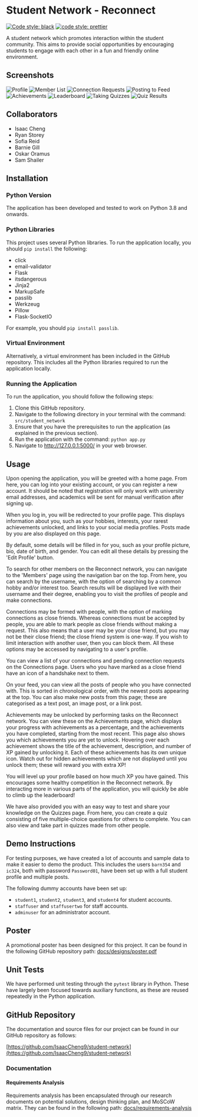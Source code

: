 # Student Network - Reconnect

[![Code style: black](https://img.shields.io/badge/code%20style-black-000000.svg)](https://github.com/psf/black)
[![code style: prettier](https://img.shields.io/badge/code_style-prettier-ff69b4.svg?style=flat-square)](https://github.com/prettier/prettier)

A student network which promotes interaction within the student community.
This aims to provide social opportunities by encouraging students to engage with
each other in a fun and friendly online environment.

## Screenshots

![Profile](https://i.imgur.com/gvVlsvb.png)
![Member List](https://i.imgur.com/7m3OdIb.png?1)
![Connection Requests](https://i.imgur.com/mjyQ0it.png?1)
![Posting to Feed](https://i.imgur.com/Dh43VH6.png?1)
![Achievements](https://i.imgur.com/9wpoogO.png?1)
![Leaderboard](https://i.imgur.com/tpaaVpK.png?1)
![Taking Quizzes](https://i.imgur.com/mxKdQbC.png?1)
![Quiz Results](https://i.imgur.com/1ox2mcu.png?1)

## Collaborators

- Isaac Cheng
- Ryan Storey
- Sofia Reid
- Barnie Gill
- Oskar Oramus
- Sam Shailer

## Installation

### Python Version

The application has been developed and tested to work on Python 3.8 and onwards.

### Python Libraries

This project uses several Python libraries. To run the application locally, you
should `pip install` the following:

- click
- email-validator
- Flask
- itsdangerous
- Jinja2
- MarkupSafe
- passlib
- Werkzeug
- Pillow
- Flask-SocketIO

For example, you should `pip install passlib`.

### Virtual Environment

Alternatively, a virtual environment has been included in the GitHub repository.
This includes all the Python libraries required to run the application locally.

### Running the Application

To run the application, you should follow the following steps:

1. Clone this GitHub repository.
2. Navigate to the following directory in your terminal with the command:
   `src/student_network`
3. Ensure that you have the prerequisites to run the application (as explained
   in the previous section).
4. Run the application with the command: `python app.py`
5. Navigate to http://127.0.0.1:5000/ in your web browser.

## Usage

Upon opening the application, you will be greeted with a home page. From here,
you can log into your existing account, or you can register a new account. It
should be noted that registration will only work with university email
addresses, and academics will be sent for manual verification after signing up.

When you log in, you will be redirected to your profile page. This displays
information about you, such as your hobbies, interests, your rarest achievements
unlocked, and links to your social media profiles. Posts made by you are also
displayed on this page.

By default, some details will be filled in for you, such as your profile
picture, bio, date of birth, and gender. You can edit all these details by
pressing the 'Edit Profile' button.

To search for other members on the Reconnect network, you can navigate to the
'Members' page using the navigation bar on the top. From here, you can search by
the username, with the option of searching by a common hobby and/or interest
too. Search results will be displayed live with their username and their degree,
enabling you to visit the profiles of people and make connections.

Connections may be formed with people, with the option of marking connections as
close friends. Whereas connections must be accepted by people, you are able to
mark people as close friends without making a request. This also means that a
user may be your close friend, but you may not be their close friend; the close
friend system is one-way. If you wish to limit interaction with another user,
then you can block them. All these options may be accessed by navigating to a
user's profile.

You can view a list of your connections and pending connection requests on the
Connections page. Users who you have marked as a close friend have an icon of a
handshake next to them.

On your feed, you can view all the posts of people who you have connected with.
This is sorted in chronological order, with the newest posts appearing at the
top. You can also make new posts from this page; these are categorised as a text
post, an image post, or a link post.

Achievements may be unlocked by performing tasks on the Reconnect network. You
can view these on the Achievements page, which displays your progress with
achievements as a percentage, and the achievements you have completed, starting
from the most recent. This page also shows you which achievements you are yet to
unlock. Hovering over each achievement shows the title of the achievement,
description, and number of XP gained by unlocking it. Each of these achievements
has its own unique icon. Watch out for hidden achievements which are not
displayed until you unlock them; these will reward you with extra XP!

You will level up your profile based on how much XP you have gained. This
encourages some healthy competition in the Reconnect network. By interacting
more in various parts of the application, you will quickly be able to climb up
the leaderboard!

We have also provided you with an easy way to test and share your knowledge on
the Quizzes page. From here, you can create a quiz consisting of five
multiple-choice questions for others to complete. You can also view and take
part in quizzes made from other people.

## Demo Instructions

For testing purposes, we have created a lot of accounts and sample data to make
it easier to demo the product. This includes the users `barn354` and `ic324`,
both with password `Password01`, have been set up with a full student profile
and multiple posts.

The following dummy accounts have been set up:

- `student1`, `student2`, `student3`, and `student4` for student accounts.
- `staffuser` and `staffusertwo` for staff accounts.
- `adminuser` for an administrator account.

## Poster

A promotional poster has been designed for this project. It can be found in the
following GitHub repository
path: [docs/designs/poster.pdf](docs/designs/poster.pdf)

## Unit Tests

We have performed unit testing through the `pytest` library in Python. These
have largely been focused towards auxiliary functions, as these are reused
repeatedly in the Python application.

## GitHub Repository

The documentation and source files for our project can be found in our GitHub
repository as follows:

[https://github.com/IsaacCheng9/student-network](https://github.com/IsaacCheng9/student-network)

### Documentation

#### Requirements Analysis

Requirements analysis has been encapsulated through our research documents on
potential solutions, design thinking plan, and MoSCoW matrix. They can be found
in the following path: [docs/requirements-analysis](docs/requirements-analysis)
